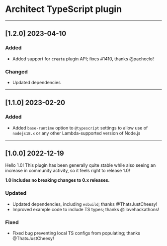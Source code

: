 # Architect TypeScript plugin

---

## [1.2.0] 2023-04-10

### Added

- Added support for `create` plugin API; fixes #1410, thanks @pachoclo!


### Changed

- Updated dependencies

---

## [1.1.0] 2023-02-20

### Added

- Added `base-runtime` option to `@typescript` settings to allow use of `nodejs18.x` or any other Lambda-supported version of Node.js

---

## [1.0.0] 2022-12-19

Hello 1.0! This plugin has been generally quite stable while also seeing an increase in community activity, so it feels right to release 1.0!

**1.0 includes no breaking changes to 0.x releases.**


### Updated

- Updated dependencies, including `esbuild`; thanks @ThatsJustCheesy!
- Improved example code to include TS types; thanks @ilovehackathons!


### Fixed

- Fixed bug preventing local TS configs from populating; thanks @ThatsJustCheesy!
